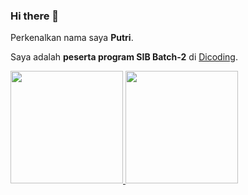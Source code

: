 ### Hi there 👋

Perkenalkan nama saya **Putri**.

Saya adalah **peserta program SIB Batch-2** di [Dicoding](https://www.dicoding.com/).

<p align="left">
<a href="https://github.com/putri052">
  <img height="180em" src="https://github-readme-stats-eight-theta.vercel.app/api?username=putri052&show_icons=true&theme=algolia&include_all_commits=true&count_private=true"/>
  <img height="180em" src="https://github-readme-stats-eight-theta.vercel.app/api/top-langs/?username=putri052&layout=compact&langs_count=8&theme=algolia"/>
</a>
</p>
